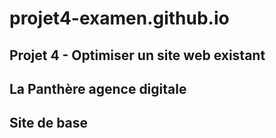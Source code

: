 # projet4-examen.github.io
## Projet 4 - Optimiser un site web existant
## La Panthère agence digitale
## Site de base
